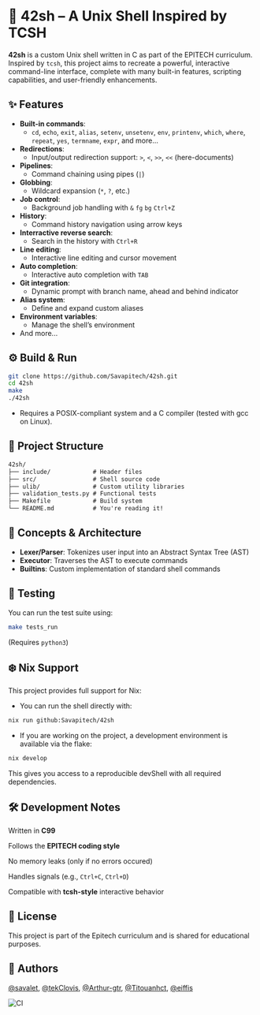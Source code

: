 # 🐚 42sh – A Unix Shell Inspired by TCSH

**42sh** is a custom Unix shell written in C as part of the EPITECH curriculum.
Inspired by `tcsh`, this project aims to recreate a powerful, interactive command-line interface, complete with many built-in features, scripting capabilities, and user-friendly enhancements.

## ✨ Features

- **Built-in commands**:
  - `cd`, `echo`, `exit`, `alias`, `setenv`, `unsetenv`, `env`, `printenv`, `which`, `where`, `repeat`, `yes`, `termname`, `expr`, and more...
- **Redirections**:
  - Input/output redirection support: `>`, `<`, `>>`, `<<` (here-documents)
- **Pipelines**:
  - Command chaining using pipes (`|`)
- **Globbing**:
  - Wildcard expansion (`*`, `?`, etc.)
- **Job control**:
  - Background job handling with `&` `fg` `bg` `Ctrl+Z`
- **History**:
  - Command history navigation using arrow keys
- **Interractive reverse search**:
  - Search in the history with `Ctrl+R`
- **Line editing**:
  - Interactive line editing and cursor movement
- **Auto completion**:
  - Interactive auto completion with `TAB`
- **Git integration**:
  - Dynamic prompt with branch name, ahead and behind indicator
- **Alias system**:
  - Define and expand custom aliases
- **Environment variables**:
  - Manage the shell’s environment
- And more...

## ⚙️ Build & Run

```bash
git clone https://github.com/Savapitech/42sh.git
cd 42sh
make
./42sh
```
- Requires a POSIX-compliant system and a C compiler (tested with gcc on Linux).

## 📁 Project Structure

```txt
42sh/
├── include/            # Header files
├── src/                # Shell source code
├── ulib/               # Custom utility libraries
├── validation_tests.py # Functional tests
├── Makefile            # Build system
└── README.md           # You're reading it!
```

## 🧠 Concepts & Architecture

- **Lexer/Parser**: Tokenizes user input into an Abstract Syntax Tree (AST)
- **Executor**: Traverses the AST to execute commands
- **Builtins**: Custom implementation of standard shell commands

## 🧪 Testing

You can run the test suite using:
```bash
make tests_run
```
(Requires `python3`)

## ❄️ Nix Support
This project provides full support for Nix:
- You can run the shell directly with:
```bash
nix run github:Savapitech/42sh
```
- If you are working on the project, a development environment is available via the flake:
```bash
nix develop
```
This gives you access to a reproducible devShell with all required dependencies.


## 🛠️ Development Notes

Written in **C99**

Follows the **EPITECH coding style**

No memory leaks (only if no errors occured)

Handles signals (e.g., `Ctrl+C`, `Ctrl+D`)

Compatible with **tcsh-style** interactive behavior

## 📜 License

This project is part of the Epitech curriculum and is shared for educational purposes.

## 👥 Authors

[@savalet](https://github.com/savalet), [@tekClovis](https://github.com/tekClovis), [@Arthur-gtr](https://github.com/Arthur-gtr), [@Titouanhct](https://github.com/Titouanhct), [@eiffis](https://github.com/eiffis)

![CI](https://github.com/Savapitech/42sh/actions/workflows/main.yml/badge.svg)

